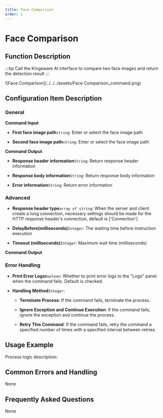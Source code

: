 ```yaml
---
title: Face Comparison
order: 1
---
```


# Face Comparison

## Function Description

:::tip 
Call the Kingsware AI interface to compare two face images and return the detection result
:::

![Face Comparison](../../../assets/Face Comparison_command.png)

## Configuration Item Description

### General

**Command Input**

- **First face image path**`string`: Enter or select the face image path

- **Second face image path**`string`: Enter or select the face image path


**Command Output**

- **Response header information**`String`: Return response header information

- **Response body information**`String`: Return response body information

- **Error information**`String`: Return error information

### Advanced

- **Response header type**`array of string`: When the server and client create a long connection, necessary settings should be made for the HTTP response header's connection, default is ['Connection']

- **DelayBefore(milliseconds)**`Integer`: The waiting time before instruction execution

- **Timeout (milliseconds)**`Integer`: Maximum wait time (milliseconds)


**Command Output**

### Error Handling

- **Print Error Logs**`Boolean`: Whether to print error logs to the "Logs" panel when the command fails. Default is checked. 

- **Handling Method**`Integer`:

    - **Terminate Process**: If the command fails, terminate the process.

    - **Ignore Exception and Continue Execution**: If the command fails, ignore the exception and continue the process.

    - **Retry This Command**: If the command fails, retry the command a specified number of times with a specified interval between retries.

## Usage Example

Process logic description:

## Common Errors and Handling

None

## Frequently Asked Questions

None

